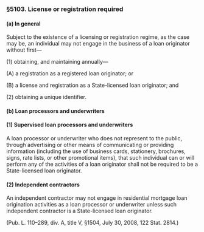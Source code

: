 ### §5103. License or registration required ###

#### (a) In general ####

Subject to the existence of a licensing or registration regime, as the case may be, an individual may not engage in the business of a loan originator without first—

(1) obtaining, and maintaining annually—

(A) a registration as a registered loan originator; or

(B) a license and registration as a State-licensed loan originator; and

(2) obtaining a unique identifier.

#### (b) Loan processors and underwriters ####

#### (1) Supervised loan processors and underwriters ####

A loan processor or underwriter who does not represent to the public, through advertising or other means of communicating or providing information (including the use of business cards, stationery, brochures, signs, rate lists, or other promotional items), that such individual can or will perform any of the activities of a loan originator shall not be required to be a State-licensed loan originator.

#### (2) Independent contractors ####

An independent contractor may not engage in residential mortgage loan origination activities as a loan processor or underwriter unless such independent contractor is a State-licensed loan originator.

(Pub. L. 110–289, div. A, title V, §1504, July 30, 2008, 122 Stat. 2814.)